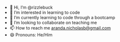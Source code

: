 - 👋 Hi, I’m @rizzlebuck
- 👀 I’m interested in learning to code
- 🌱 I’m currently learning to code through a bootcamp
- 💞️ I’m looking to collaborate on teaching me
- 📫 How to reach me aranda.nicholasb@gmail.com
- 😄 Pronouns: He/Him

<!---
rizzlebuck/rizzlebuck is a ✨ special ✨ repository because its `README.md` (this file) appears on your GitHub profile.
You can click the Preview link to take a look at your changes.
--->
